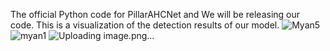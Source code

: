 The official Python code for PillarAHCNet and We will be releasing our code. This is a visualization of the detection results of our model.
![Myan5](https://github.com/CCZU-Myan/PillarAHCNet/assets/107938993/e3533fcf-2835-4e81-a53c-dcca52a090be)
![myan1](https://github.com/CCZU-Myan/PillarAHCNet/assets/107938993/006e6c7d-fcaf-467d-98a8-401d975a4629)
![Uploading image.png…]()
